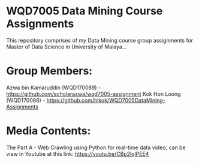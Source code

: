 # WQD7005 Data Mining Course Assignments
This repository comprises of my Data Mining course group assignments for Master of Data Science in University of Malaya...

# Group Members:
Azwa bin Kamaruddin (WQD170089) - https://github.com/scholarazwa/wqd7005-assignment
Kok Hon Loong (WQD170086) - https://github.com/hlkok/WQD7005DataMining-Assignments

# Media Contents:
The Part A - Web Crawling using Python for real-time data video, can be view in Youtube at this link:
https://youtu.be/CBp2lqlPEE4
